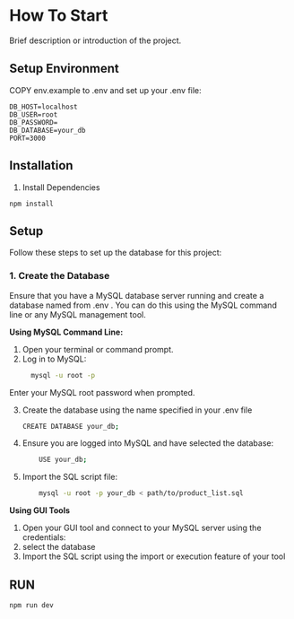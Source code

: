 # How To Start
Brief description or introduction of the project.

## Setup Environment
COPY env.example to .env and set up your .env file:

```env
DB_HOST=localhost
DB_USER=root
DB_PASSWORD=
DB_DATABASE=your_db
PORT=3000

```

## Installation
1. Install Dependencies
```
npm install
```

## Setup

Follow these steps to set up the database for this project:

### 1. **Create the Database**

Ensure that you have a MySQL database server running and create a database named from .env . You can do this using the MySQL command line or any MySQL management tool. 

**Using MySQL Command Line:**

1. Open your terminal or command prompt.
2. Log in to MySQL:
   ```bash
     mysql -u root -p
    ```
Enter your MySQL root password when prompted.

3. Create the database using the name specified in your .env file
    ```bash
    CREATE DATABASE your_db;
    ```
4. Ensure you are logged into MySQL and have selected the database:
    ```bash
        USE your_db;
    ```
5. Import the SQL script file:
    ```bash
        mysql -u root -p your_db < path/to/product_list.sql
    ```

**Using GUI Tools**
1. Open your GUI tool and connect to your MySQL server using the credentials:
2. select the database 
3. Import the SQL script using the import or execution feature of your tool

## RUN 
```
npm run dev
```



